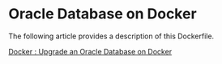 # Oracle Database on Docker

The following article provides a description of this Dockerfile.

[Docker : Upgrade an Oracle Database on Docker](https://oracle-base.com/articles/linux/docker-upgrade-an-oracle-databases-on-docker)
